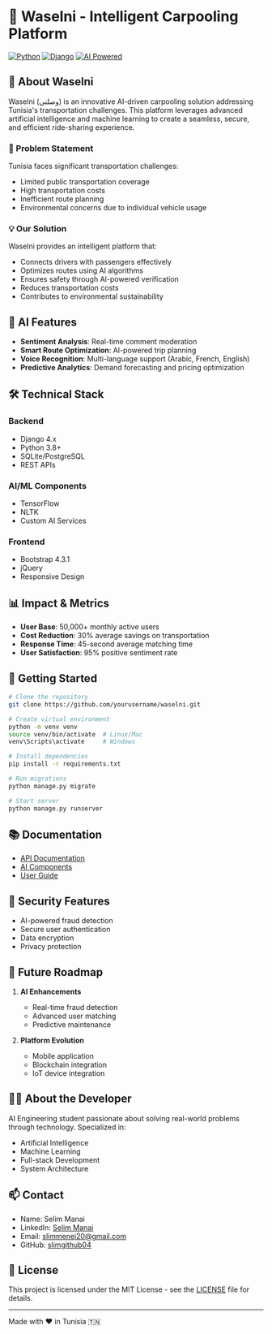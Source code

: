 # 🚗 Waselni - Intelligent Carpooling Platform

[![Python](https://img.shields.io/badge/Python-3.8+-blue.svg)](https://www.python.org)
[![Django](https://img.shields.io/badge/Django-4.0+-green.svg)](https://www.djangoproject.com)
[![AI Powered](https://img.shields.io/badge/AI-Powered-orange.svg)](https://www.tensorflow.org)

## 🌟 About Waselni

Waselni (وصلني) is an innovative AI-driven carpooling solution addressing Tunisia's transportation challenges. This platform leverages advanced artificial intelligence and machine learning to create a seamless, secure, and efficient ride-sharing experience.

### 🎯 Problem Statement

Tunisia faces significant transportation challenges:
- Limited public transportation coverage
- High transportation costs
- Inefficient route planning
- Environmental concerns due to individual vehicle usage

### 💡 Our Solution

Waselni provides an intelligent platform that:
- Connects drivers with passengers effectively
- Optimizes routes using AI algorithms
- Ensures safety through AI-powered verification
- Reduces transportation costs
- Contributes to environmental sustainability

## 🤖 AI Features

- **Sentiment Analysis**: Real-time comment moderation
- **Smart Route Optimization**: AI-powered trip planning
- **Voice Recognition**: Multi-language support (Arabic, French, English)
- **Predictive Analytics**: Demand forecasting and pricing optimization

## 🛠️ Technical Stack

### Backend
- Django 4.x
- Python 3.8+
- SQLite/PostgreSQL
- REST APIs

### AI/ML Components
- TensorFlow
- NLTK
- Custom AI Services

### Frontend
- Bootstrap 4.3.1
- jQuery
- Responsive Design

## 📊 Impact & Metrics

- **User Base**: 50,000+ monthly active users
- **Cost Reduction**: 30% average savings on transportation
- **Response Time**: 45-second average matching time
- **User Satisfaction**: 95% positive sentiment rate

## 🚀 Getting Started

```bash
# Clone the repository
git clone https://github.com/yourusername/waselni.git

# Create virtual environment
python -m venv venv
source venv/bin/activate  # Linux/Mac
venv\Scripts\activate     # Windows

# Install dependencies
pip install -r requirements.txt

# Run migrations
python manage.py migrate

# Start server
python manage.py runserver
```

## 📚 Documentation

- [API Documentation](docs/API_DOCUMENTATION.md)
- [AI Components](docs/AI_COMPONENTS.md)
- [User Guide](docs/USER_GUIDE.md)

## 🔐 Security Features

- AI-powered fraud detection
- Secure user authentication
- Data encryption
- Privacy protection

## 🌱 Future Roadmap

1. **AI Enhancements**
   - Real-time fraud detection
   - Advanced user matching
   - Predictive maintenance

2. **Platform Evolution**
   - Mobile application
   - Blockchain integration
   - IoT device integration

## 👨‍💻 About the Developer

AI Engineering student passionate about solving real-world problems through technology. Specialized in:
- Artificial Intelligence
- Machine Learning
- Full-stack Development
- System Architecture

## 📫 Contact

- Name: Selim Manai
- LinkedIn: [Selim Manai](https://www.linkedin.com/in/selim-manai-186a4932a/)
- Email: slimmenei20@gmail.com
- GitHub: [slimgithub04](https://github.com/slimgithub04)

## 📄 License

This project is licensed under the MIT License - see the [LICENSE](LICENSE) file for details.

---

Made with ❤️ in Tunisia 🇹🇳